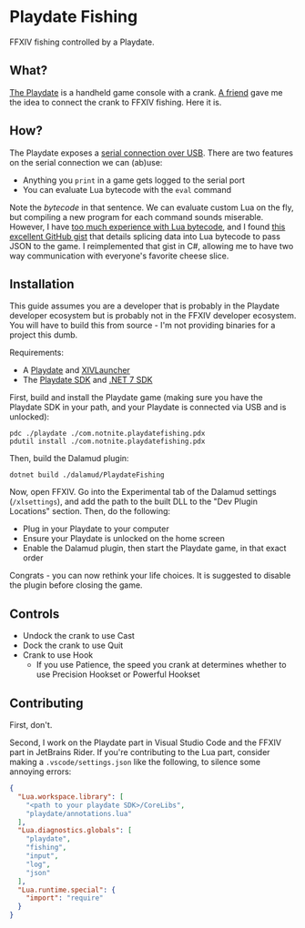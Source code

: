 # Playdate Fishing

FFXIV fishing controlled by a Playdate.

## What?

[The Playdate](https://play.date/) is a handheld game console with a crank. [A friend](https://github.com/KazWolfe) gave me the idea to connect the crank to FFXIV fishing. Here it is.

## How?

The Playdate exposes a [serial connection over USB](https://github.com/jaames/playdate-reverse-engineering/blob/main/usb/usb.md). There are two features on the serial connection we can (ab)use:

- Anything you `print` in a game gets logged to the serial port
- You can evaluate Lua bytecode with the `eval` command

Note the *bytecode* in that sentence. We can evaluate custom Lua on the fly, but compiling a new program for each command sounds miserable. However, I have [too much experience with Lua bytecode](https://notnite.com/blog/ffxiv-modloader-ace/), and I found [this excellent GitHub gist](https://gist.github.com/ericlewis/43d07016275308de11a5519466deea85) that details splicing data into Lua bytecode to pass JSON to the game. I reimplemented that gist in C#, allowing me to have two way communication with everyone's favorite cheese slice.

## Installation

This guide assumes you are a developer that is probably in the Playdate developer ecosystem but is probably not in the FFXIV developer ecosystem. You will have to build this from source - I'm not providing binaries for a project this dumb.

Requirements:

- A [Playdate](https://play.date/) and [XIVLauncher](https://goatcorp.github.io/)
- The [Playdate SDK](https://play.date/dev/) and [.NET 7 SDK](https://dotnet.microsoft.com/en-us/download)

First, build and install the Playdate game (making sure you have the Playdate SDK in your path, and your Playdate is connected via USB and is unlocked):

```shell
pdc ./playdate ./com.notnite.playdatefishing.pdx
pdutil install ./com.notnite.playdatefishing.pdx
```

Then, build the Dalamud plugin:

```shell
dotnet build ./dalamud/PlaydateFishing
```

Now, open FFXIV. Go into the Experimental tab of the Dalamud settings (`/xlsettings`), and add the path to the built DLL to the "Dev Plugin Locations" section. Then, do the following:

- Plug in your Playdate to your computer
- Ensure your Playdate is unlocked on the home screen
- Enable the Dalamud plugin, then start the Playdate game, in that exact order

Congrats - you can now rethink your life choices. It is suggested to disable the plugin before closing the game.

## Controls

- Undock the crank to use Cast
- Dock the crank to use Quit
- Crank to use Hook
  - If you use Patience, the speed you crank at determines whether to use Precision Hookset or Powerful Hookset

## Contributing

First, don't.

Second, I work on the Playdate part in Visual Studio Code and the FFXIV part in JetBrains Rider. If you're contributing to the Lua part, consider making a `.vscode/settings.json` like the following, to silence some annoying errors:

```json
{
  "Lua.workspace.library": [
    "<path to your playdate SDK>/CoreLibs",
    "playdate/annotations.lua"
  ],
  "Lua.diagnostics.globals": [
    "playdate",
    "fishing",
    "input",
    "log",
    "json"
  ],
  "Lua.runtime.special": {
    "import": "require"
  }
}
```
